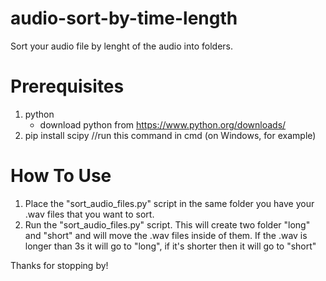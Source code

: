 # audio-sort-by-time-length
Sort your audio file by lenght of the audio into folders.


# Prerequisites
1. python
    * download python from https://www.python.org/downloads/
3. pip install scipy //run this command in cmd (on Windows, for example)

# How To Use

1. Place the "sort_audio_files.py" script in the same folder you have your .wav files that you want to sort.
2. Run the "sort_audio_files.py" script. This will create two folder "long" and "short" and will move the .wav files inside of them. If the .wav is longer than 3s it will go to "long", if it's shorter then it will go to "short"

Thanks for stopping by!
